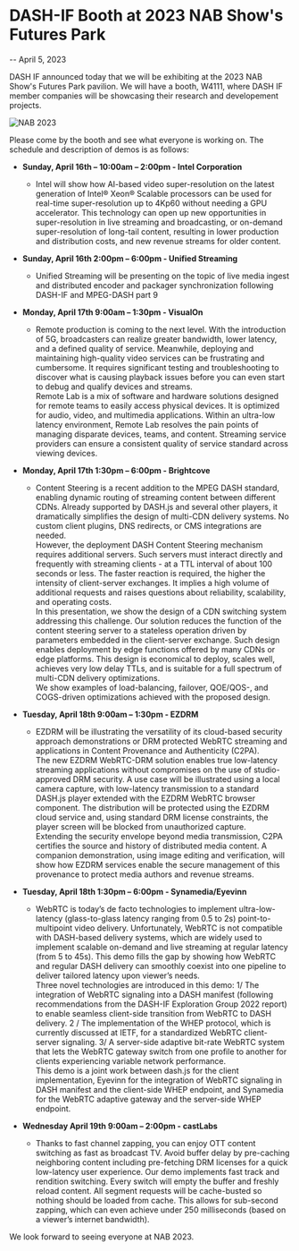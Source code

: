 # DASH-IF Booth at 2023 NAB Show's Futures Park 

-- April 5, 2023 

DASH IF announced today that we will be exhibiting at the 2023 NAB Show's Futures Park pavilion.  We will have a booth, W4111, where DASH IF member companies will be showcasing their research and developement projects.  

![NAB 2023](https://www.nab.org/images/og/NABShow2023.png)


Please come by the booth and see what everyone is working on.  The schedule and description of demos is as follows:

* **Sunday, April 16th – 10:00am – 2:00pm - Intel Corporation**
   * Intel will show how AI-based video super-resolution on the latest generation of Intel® Xeon® Scalable processors can be used for real-time super-resolution up to 4Kp60 without needing a GPU accelerator.   This technology can open up new opportunities in super-resolution in live streaming and broadcasting, or on-demand super-resolution of long-tail content, resulting in lower production and distribution costs, and new revenue streams for older content.

* **Sunday, April 16th 2:00pm – 6:00pm - Unified Streaming**
   * Unified Streaming will be presenting on the topic of live media ingest and distributed encoder and packager synchronization following DASH-IF and MPEG-DASH part 9 

* **Monday, April 17th 9:00am – 1:30pm - VisualOn**
   * Remote production is coming to the next level. With the introduction of 5G, broadcasters can realize greater bandwidth, lower latency, and a defined quality of service. Meanwhile, deploying and maintaining high-quality video services can be frustrating and cumbersome. It requires significant testing and troubleshooting to discover what is causing playback issues before you can even start to debug and qualify devices and streams. <br>
Remote Lab is a mix of software and hardware solutions designed for remote teams to easily access physical devices. It is optimized for audio, video, and multimedia applications. Within an ultra-low latency environment, Remote Lab resolves the pain points of managing disparate devices, teams, and content. Streaming service providers can ensure a consistent quality of service standard across viewing devices. 

* **Monday, April 17th 1:30pm – 6:00pm - Brightcove**
   * Content Steering is a recent addition to the MPEG DASH standard, enabling dynamic routing of streaming content between different CDNs. Already supported by DASH.js and several other players, it dramatically simplifies the design of multi-CDN delivery systems. No custom client plugins, DNS redirects, or CMS integrations are needed. <br>
However, the deployment DASH Content Steering mechanism requires additional servers. Such servers must interact directly and frequently with streaming clients - at a TTL interval of about 100 seconds or less. The faster reaction is required, the higher the intensity of client-server exchanges. It implies a high volume of additional requests and raises questions about reliability, scalability, and operating costs.  <br>
In this presentation, we show the design of a CDN switching system addressing this challenge. Our solution reduces the function of the content steering server to a stateless operation driven by parameters embedded in the client-server exchange. Such design enables deployment by edge functions offered by many CDNs or edge platforms. This design is economical to deploy, scales well, achieves very low delay TTLs, and is suitable for a full spectrum of multi-CDN delivery optimizations. <br>
We show examples of load-balancing, failover, QOE/QOS-, and COGS-driven optimizations achieved with the proposed design.

* **Tuesday, April 18th 9:00am – 1:30pm - EZDRM**
  * EZDRM will be illustrating the versatility of its cloud-based security approach demonstrations or DRM protected WebRTC streaming and applications in Content Provenance and Authenticity (C2PA). <br>
The new EZDRM WebRTC-DRM solution enables true low-latency streaming applications without compromises on the use of studio-approved DRM security. A use case will be illustrated using a local camera capture, with low-latency transmission to a standard DASH.js player extended with the EZDRM WebRTC browser component. The distribution will be protected using the EZDRM cloud service and, using standard DRM license constraints, the player screen will be blocked from unauthorized capture. <br>
Extending the security envelope beyond media transmission, C2PA certifies the source and history of distributed media content. A companion demonstration, using image editing and verification, will show how EZDRM services enable the secure management of this provenance to protect media authors and revenue streams.

* **Tuesday, April 18th 1:30pm – 6:00pm - Synamedia/Eyevinn**
  * WebRTC is today’s de facto technologies to implement ultra-low-latency (glass-to-glass latency ranging from 0.5 to 2s) point-to-multipoint video delivery. Unfortunately, WebRTC is not compatible with DASH-based delivery systems, which are widely used to implement scalable on-demand and live streaming at regular latency (from 5 to 45s). This demo fills the gap by showing how WebRTC and regular DASH delivery can smoothly coexist into one pipeline to deliver tailored latency upon viewer’s needs. <br>
Three novel technologies are introduced in this demo: 1/ The integration of WebRTC signaling into a DASH manifest (following recommendations from the DASH-IF Exploration Group 2022 report) to enable seamless client-side transition from WebRTC to DASH delivery. 2 / The implementation of the WHEP protocol, which is currently discussed at IETF, for a standardized WebRTC client-server signaling. 3/ A server-side adaptive bit-rate WebRTC system that lets the WebRTC gateway switch from one profile to another for clients experiencing variable network performance. <br>
This demo is a joint work between dash.js for the client implementation, Eyevinn for the integration of WebRTC signaling in DASH manifest and the client-side WHEP endpoint, and Synamedia for the WebRTC adaptive gateway and the server-side WHEP endpoint.

* **Wednesday April 19th 9:00am – 2:00pm - castLabs**
  * Thanks to fast channel zapping, you can enjoy OTT content switching as fast as broadcast TV. Avoid buffer delay by pre-caching neighboring content including pre-fetching DRM licenses for a quick low-latency user experience. Our demo implements fast track and rendition switching. Every switch will empty the buffer and freshly reload content. All segment requests will be cache-busted so nothing should be loaded from cache. This allows for sub-second zapping, which can even achieve under 250 milliseconds (based on a viewer’s internet bandwidth).

We look forward to seeing everyone at NAB 2023. 
